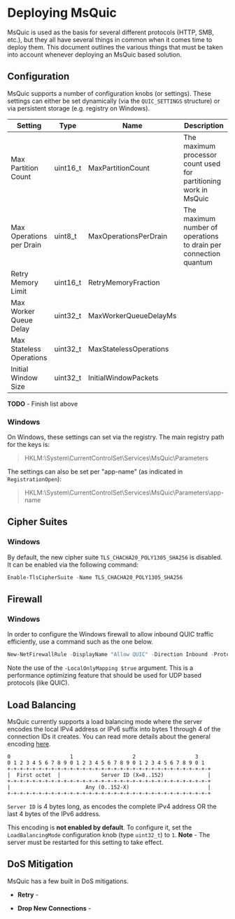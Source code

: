# Deploying MsQuic

MsQuic is used as the basis for several different protocols (HTTP, SMB, etc.), but they all have several things in common when it comes time to deploy them. This document outlines the various things that must be taken into account whenever deploying an MsQuic based solution.

## Configuration

MsQuic supports a number of configuration knobs (or settings). These settings can either be set dynamically (via the `QUIC_SETTINGS` structure) or via persistent storage (e.g. registry on Windows).

| Setting                  | Type     | Name                   | Description                                                      |
|--------------------------|----------|------------------------|------------------------------------------------------------------|
| Max Partition Count      | uint16_t | MaxPartitionCount      | The maximum processor count used for partitioning work in MsQuic |
| Max Operations per Drain | uint8_t  | MaxOperationsPerDrain  | The maximum number of operations to drain per connection quantum |
| Retry Memory Limit       | uint16_t | RetryMemoryFraction    |                                                                  |
| Max Worker Queue Delay   | uint32_t | MaxWorkerQueueDelayMs  |                                                                  |
| Max Stateless Operations | uint32_t | MaxStatelessOperations |                                                                  |
| Initial Window Size      | uint32_t | InitialWindowPackets   |                                                                  |

**TODO** - Finish list above

### Windows

On Windows, these settings can set via the registry. The main registry path for the keys is:

> HKLM:\System\CurrentControlSet\Services\MsQuic\Parameters

The settings can also be set per "app-name" (as indicated in `RegistrationOpen`):

> HKLM:\System\CurrentControlSet\Services\MsQuic\Parameters\app-name

## Cipher Suites

### Windows

By default, the new cipher suite `TLS_CHACHA20_POLY1305_SHA256` is disabled. It can be enabled via the following command:

```PowerShell
Enable-TlsCipherSuite -Name TLS_CHACHA20_POLY1305_SHA256
```

## Firewall

### Windows

In order to configure the Windows firewall to allow inbound QUIC traffic efficiently, use a command such as the one below.

```PowerShell
New-NetFirewallRule -DisplayName "Allow QUIC" -Direction Inbound -Protocol UDP -LocalPort 433 -Action Allow -LocalOnlyMapping $true
```

Note the use of the `-LocalOnlyMapping $true` argument. This is a performance optimizing feature that should be used for UDP based protocols (like QUIC).

## Load Balancing

MsQuic currently supports a load balancing mode where the server encodes the local IPv4 address or IPv6 suffix into bytes 1 through 4 of the connection IDs it creates. You can read more details about the general encoding [here](https://github.com/quicwg/load-balancers/blob/master/draft-ietf-quic-load-balancers.md#plaintext-cid-algorithm-plaintext-cid-algorithm).

```
0                   1                   2                   3
0 1 2 3 4 5 6 7 8 9 0 1 2 3 4 5 6 7 8 9 0 1 2 3 4 5 6 7 8 9 0 1
+-+-+-+-+-+-+-+-+-+-+-+-+-+-+-+-+-+-+-+-+-+-+-+-+-+-+-+-+-+-+-+-+
|  First octet  |             Server ID (X=8..152)              |
+-+-+-+-+-+-+-+-+-+-+-+-+-+-+-+-+-+-+-+-+-+-+-+-+-+-+-+-+-+-+-+-+
|                        Any (0..152-X)                         |
+-+-+-+-+-+-+-+-+-+-+-+-+-+-+-+-+-+-+-+-+-+-+-+-+-+-+-+-+-+-+-+-+
```

`Server ID` is 4 bytes long, as encodes the complete IPv4 address OR the last 4 bytes of the IPv6 address.

This encoding is **not enabled by default**. To configure it, set the `LoadBalancingMode` configuration knob (type `uint32_t`) to `1`. **Note** - The server must be restarted for this setting to take effect.

## DoS Mitigation

MsQuic has a few built in DoS mitigations.

- **Retry** -

- **Drop New Connections** -
